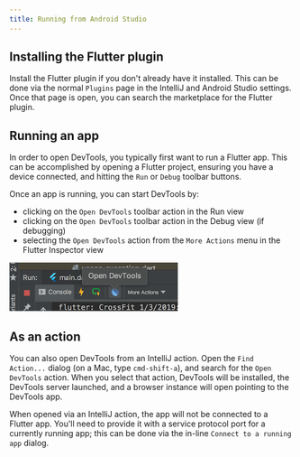 ```yaml
---
title: Running from Android Studio
---
```


## Installing the Flutter plugin

Install the Flutter plugin if you don't already have it installed. This can be done
via the normal `Plugins` page in the IntelliJ and Android Studio settings. Once that
page is open, you can search the marketplace for the Flutter plugin.

## Running an app

In order to open DevTools, you typically first want to run a Flutter app. This
can be accomplished by opening a Flutter project, ensuring you have a device connected,
and hitting the `Run` or `Debug` toolbar buttons.

Once an app is running, you can start DevTools by:

- clicking on the `Open DevTools` toolbar action in the Run view
- clicking on the `Open DevTools` toolbar action in the Debug view (if debugging)
- selecting the `Open DevTools` action from the `More Actions` menu in the
  Flutter Inspector view

<img src="images/android_studio_open_devtools.png" width="299" height="86" />

## As an action

You can also open DevTools from an IntelliJ action. Open the `Find Action...`
dialog (on a Mac, type `cmd-shift-a`), and search for the `Open DevTools` action.
When you select that action, DevTools will be installed, the DevTools server
launched, and a browser instance will open pointing to the DevTools app.

When opened via an IntelliJ action, the app will not be connected to a Flutter app.
You'll need to provide it with a service protocol port for a currently running app;
this can be done via the in-line `Connect to a running app` dialog.
